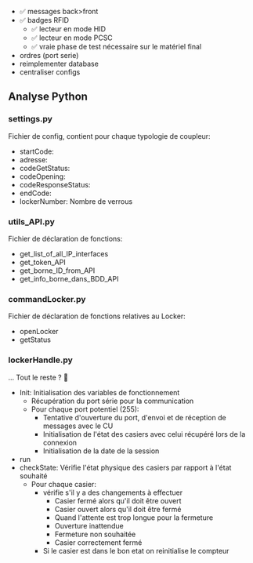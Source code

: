 - ✅ messages back>front
- ✅ badges RFID
  - ✅ lecteur en mode HID
  - ✅ lecteur en mode PCSC
  - ✅ vraie phase de test nécessaire sur le matériel final
- ordres (port serie)
- reimplementer database
- centraliser configs

## Analyse Python

### settings.py

Fichier de config, contient pour chaque typologie de coupleur:

- startCode:
- adresse:
- codeGetStatus:
- codeOpening:
- codeResponseStatus:
- endCode:
- lockerNumber: Nombre de verrous

### utils_API.py

Fichier de déclaration de fonctions:

- get_list_of_all_IP_interfaces
- get_token_API
- get_borne_ID_from_API
- get_info_borne_dans_BDD_API

### commandLocker.py

Fichier de déclaration de fonctions relatives au Locker:

- openLocker
- getStatus

### lockerHandle.py

... Tout le reste ? 🤷

- Init: Initialisation des variables de fonctionnement
  - Récupération du port série pour la communication
  - Pour chaque port potentiel (255):
    - Tentative d'ouverture du port, d'envoi et de réception de messages avec le CU
    - Initialisation de l'état des casiers avec celui récupéré lors de la connexion
    - Initialisation de la date de la session
- run
- checkState: Vérifie l'état physique des casiers par rapport à l'état souhaité
  - Pour chaque casier:
    - vérifie s'il y a des changements à effectuer
      - Casier fermé alors qu'il doit être ouvert
      - Casier ouvert alors qu'il doit être fermé
      - Quand l'attente est trop longue pour la fermeture
      - Ouverture inattendue
      - Fermeture non souhaitée
      - Casier correctement fermé
    - Si le casier est dans le bon etat on reinitialise le compteur
